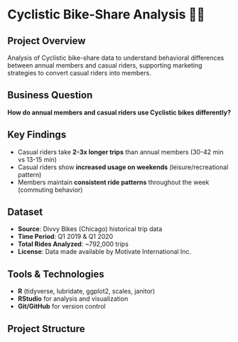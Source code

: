 # Cyclistic Bike-Share Analysis 🚴‍♂️

## Project Overview
Analysis of Cyclistic bike-share data to understand behavioral differences between annual members and casual riders, supporting marketing strategies to convert casual riders into members.

## Business Question
**How do annual members and casual riders use Cyclistic bikes differently?**

## Key Findings
- Casual riders take **2-3x longer trips** than annual members (30-42 min vs 13-15 min)
- Casual riders show **increased usage on weekends** (leisure/recreational pattern)
- Members maintain **consistent ride patterns** throughout the week (commuting behavior)

## Dataset
- **Source**: Divvy Bikes (Chicago) historical trip data
- **Time Period**: Q1 2019 & Q1 2020
- **Total Rides Analyzed**: ~792,000 trips
- **License**: Data made available by Motivate International Inc.

## Tools & Technologies
- **R** (tidyverse, lubridate, ggplot2, scales, janitor)
- **RStudio** for analysis and visualization
- **Git/GitHub** for version control

## Project Structure